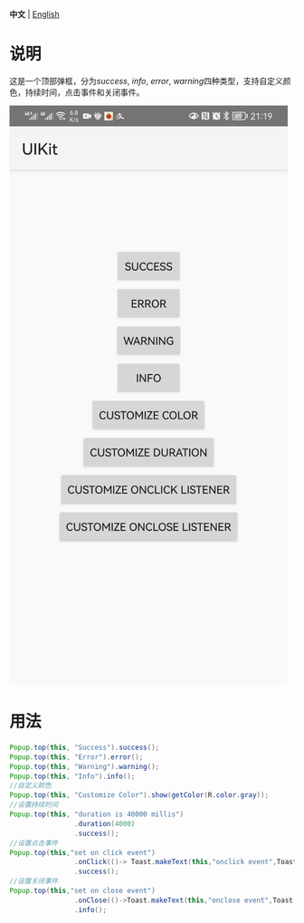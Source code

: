 **中文** | [English](./Popup-en.md)

# 说明

这是一个顶部弹框，分为*success*, *info*, *error*, *warning*四种类型，支持自定义颜色，持续时间，点击事件和关闭事件。

![](./assets/popuptopdemo.gif)

# 用法

```java
Popup.top(this, "Success").success();
Popup.top(this, "Error").error();
Popup.top(this, "Warning").warning();
Popup.top(this, "Info").info();
//自定义颜色
Popup.top(this, "Customize Color").show(getColor(R.color.gray));
//设置持续时间
Popup.top(this, "duration is 40000 millis")
                .duration(4000)
                .success();
//设置点击事件
Popup.top(this,"set on click event")
                .onClick(()-> Toast.makeText(this,"onclick event",Toast.LENGTH_SHORT).show())
                .success();
//设置关闭事件
Popup.top(this,"set on close event")
                .onClose(()->Toast.makeText(this,"onclose event",Toast.LENGTH_SHORT).show())
                .info();
```

